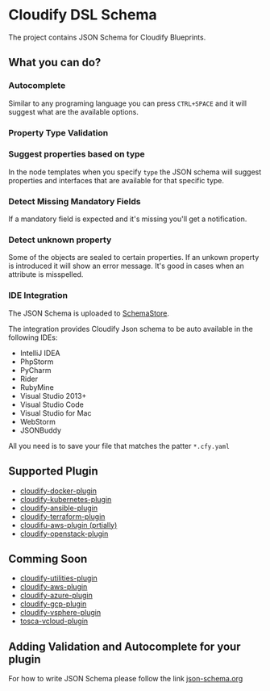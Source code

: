 # Cloudify DSL Schema

The project contains JSON Schema for Cloudify Blueprints.

## What you can do?
### Autocomplete
Similar to any programing language you can press `CTRL+SPACE` and it will suggest what are the available options.

### Property Type Validation
 
### Suggest properties based on type
In the node templates when you specify `type` the JSON schema will suggest properties and interfaces that are available for that specific type.

### Detect Missing Mandatory Fields
If a mandatory field is expected and it's missing you'll get a notification. 

### Detect unknown property
Some of the objects are sealed to certain properties. If an unkown property is introduced it will show an error message. It's good in cases when an attribute is misspelled.

### IDE Integration

The JSON Schema is uploaded to [SchemaStore](http://www.schemastore.org/json/).

The integration provides Cloudify Json schema to be auto available in the following IDEs: 
- IntelliJ IDEA
- PhpStorm
- PyCharm
- Rider
- RubyMine
- Visual Studio 2013+
- Visual Studio Code
- Visual Studio for Mac
- WebStorm
- JSONBuddy

All you need is to save your file that matches the patter `*.cfy.yaml`

## Supported Plugin
- [cloudify-docker-plugin](https://github.com/cloudify-cosmo/cloudify-docker-plugin)
- [cloudify-kubernetes-plugin](https://github.com/cloudify-cosmo/cloudify-kubernetes-plugin)
- [cloudify-ansible-plugin](https://github.com/cloudify-cosmo/cloudify-ansible-plugin)
- [cloudify-terraform-plugin](https://github.com/cloudify-cosmo/cloudify-terraform-plugin)
- [cloudifu-aws-plugin (prtially)](https://github.com/cloudify-cosmo/cloudify-aws-plugin)
- [cloudify-openstack-plugin](https://github.com/cloudify-cosmo/cloudify-openstack-plugin)

## Comming Soon
- [cloudify-utilities-plugin](https://github.com/cloudify-incubator/cloudify-utilities-plugin)
- [cloudify-aws-plugin](https://github.com/cloudify-cosmo/cloudify-aws-plugin)
- [cloudify-azure-plugin](https://github.com/cloudify-cosmo/cloudify-azure-plugin)
- [cloudify-gcp-plugin](https://github.com/cloudify-cosmo/cloudify-gcp-plugin)
- [cloudify-vsphere-plugin](https://github.com/cloudify-cosmo/cloudify-vsphere-plugin)
- [tosca-vcloud-plugin](https://github.com/cloudify-cosmo/tosca-vcloud-plugin)
 
## Adding Validation and Autocomplete for your plugin

For how to write JSON Schema please follow the link [json-schema.org](https://json-schema.org)